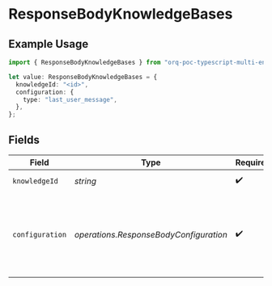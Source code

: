 # ResponseBodyKnowledgeBases

## Example Usage

```typescript
import { ResponseBodyKnowledgeBases } from "orq-poc-typescript-multi-env-version/models/operations";

let value: ResponseBodyKnowledgeBases = {
  knowledgeId: "<id>",
  configuration: {
    type: "last_user_message",
  },
};
```

## Fields

| Field                                                                                      | Type                                                                                       | Required                                                                                   | Description                                                                                |
| ------------------------------------------------------------------------------------------ | ------------------------------------------------------------------------------------------ | ------------------------------------------------------------------------------------------ | ------------------------------------------------------------------------------------------ |
| `knowledgeId`                                                                              | *string*                                                                                   | :heavy_check_mark:                                                                         | The id of the resource                                                                     |
| `configuration`                                                                            | *operations.ResponseBodyConfiguration*                                                     | :heavy_check_mark:                                                                         | Defines the configuration settings which can either be for a user message or a text entry. |